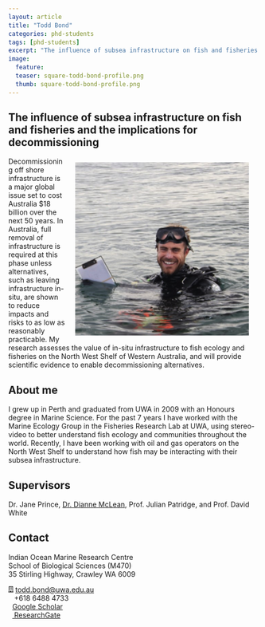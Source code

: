 ```yaml
---
layout: article
title: "Todd Bond"
categories: phd-students
tags: [phd-students]
excerpt: "The influence of subsea infrastructure on fish and fisheries and the implications for decommissioning"
image:
  feature: 
  teaser: square-todd-bond-profile.png
  thumb: square-todd-bond-profile.png
---
```

## The influence of subsea infrastructure on fish and fisheries and the implications for decommissioning 
<img src='/images/square-todd-bond-profile.png' align='right' width="350" hspace="20" vspace="10">
Decommissioning off shore infrastructure is a major global issue set to cost Australia $18 billion over the next 50 years. In Australia, full removal of infrastructure is required at this phase unless alternatives, such as leaving infrastructure in-situ, are shown to reduce impacts and risks to as low as reasonably practicable. My research assesses the value of in-situ infrastructure to fish ecology and fisheries on the North West Shelf of Western Australia, and will provide scientific evidence to enable decommissioning alternatives. 

## About me
I grew up in Perth and graduated from UWA in 2009 with an Honours degree in Marine Science. For the past 7 years I have worked with the Marine Ecology Group in the Fisheries Research Lab at UWA, using stereo-video to better understand fish ecology and communities throughout the world. Recently, I have been working with oil and gas operators on the North West Shelf to understand how fish may be interacting with their subsea infrastructure. 

## Supervisors
Dr. Jane Prince, [Dr. Dianne McLean](https://uwamegfisheries.github.io/researchers/dianne-mclean/ "Dianne McLean"), Prof. Julian Patridge, and Prof. David White

## Contact
<p class="address"><i class="far fa-building"></i> Indian Ocean Marine Research Centre <br>
School of Biological Sciences (M470)<br>
35 Stirling Highway, Crawley WA 6009</p>

<img src='/images/icons/building-regular.svg' width="10px"> <a href="mailto:todd.bond@uwa.edu.au"> todd.bond@uwa.edu.au</a><br>
<i class="fas fa-phone"></i>&nbsp;&nbsp; +618 6488 4733<br>
<i class="fas fa-graduation-cap"></i>&nbsp;&nbsp;<a href="https://scholar.google.com.au/citations?user=pHO-koQAAAAJ&hl=en&oi=ao">Google Scholar</a><br>
<i class="fab fa-researchgate"></i>&nbsp;&nbsp;<a href="https://www.researchgate.net/profile/Todd_Bond"> ResearchGate</a><br>

